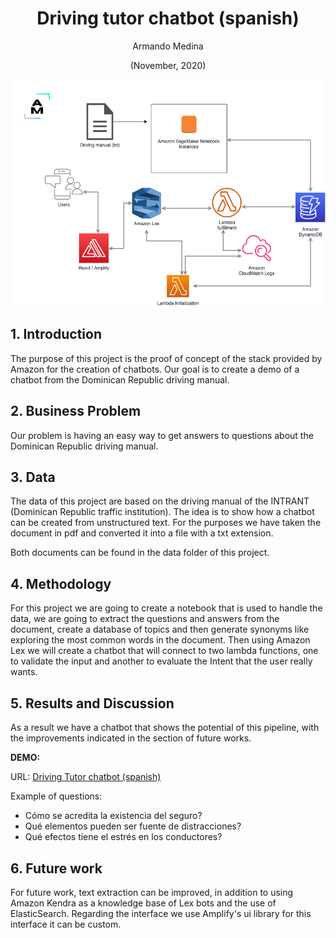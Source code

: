 <h1 align='center'>Driving tutor chatbot (spanish)</h1>
<p align="center">Armando Medina</p>
<p align="center">(November, 2020)</p>

<p align="center">
  <img src="https://github.com/ketcx/demo-traffic-bot/blob/master/data/diagram.png" width=600>
</p>

## 1. Introduction

<p>
The purpose of this project is the proof of concept of the stack provided by Amazon for the creation of chatbots. Our goal is to create a demo of a chatbot from the Dominican Republic driving manual.
</p>

## 2. Business Problem

<p>
Our problem is having an easy way to get answers to questions about the Dominican Republic driving manual.
</p>

## 3. Data

<p>The data of this project are based on the driving manual of the INTRANT (Dominican Republic traffic institution). The idea is to show how a chatbot can be created from unstructured text. For the purposes we have taken the document in pdf and converted it into a file with a txt extension.

Both documents can be found in the data folder of this project.
</p>

## 4. Methodology

<p>
For this project we are going to create a notebook that is used to handle the data, we are going to extract the questions and answers from the document, create a database of topics and then generate synonyms like exploring the most common words in the document. Then using Amazon Lex we will create a chatbot that will connect to two lambda functions, one to validate the input and another to evaluate the Intent that the user really wants.
</p>

## 5. Results and Discussion

<p>
As a result we have a chatbot that shows the potential of this pipeline, with the improvements indicated in the section of future works.

**DEMO:** 

URL: [Driving Tutor chatbot (spanish)](https://dev.d163kgck980qhu.amplifyapp.com/)

Example of questions:

- Cómo se acredita la existencia del seguro?
- Qué elementos pueden ser fuente de distracciones?
- Qué efectos tiene el estrés en los conductores?

</p>

## 6. Future work

<p>
For future work, text extraction can be improved, in addition to using Amazon Kendra as a knowledge base of Lex bots and the use of ElasticSearch. Regarding the interface we use Amplify's ui library for this interface it can be custom.
</p>